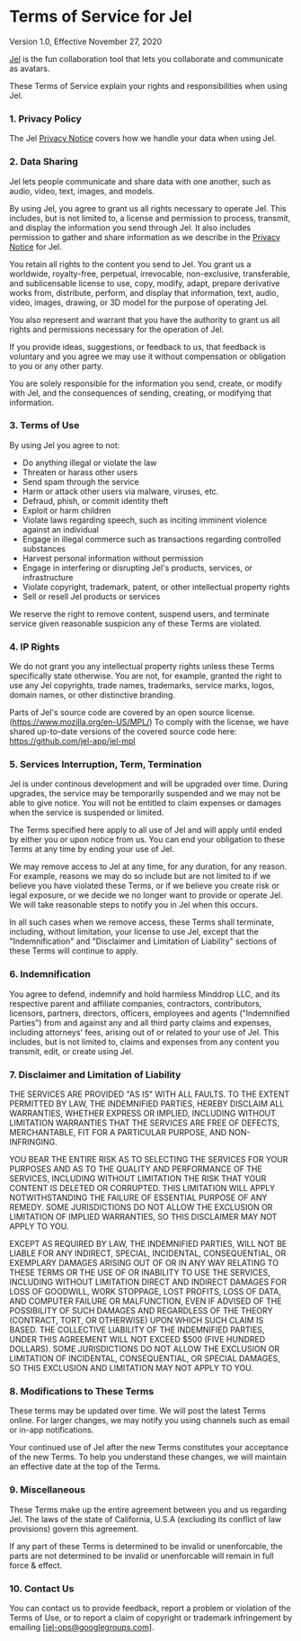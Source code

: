 # Terms of Service for Jel

Version 1.0, Effective November 27, 2020

[Jel](https://jel.app) is the fun collaboration tool that lets you collaborate and communicate as avatars.

These Terms of Service explain your rights and responsibilities when using Jel.

### 1. Privacy Policy
The Jel [Privacy Notice](https://github.com/jel-app/policies/blob/master/PRIVACY.md) covers how we handle your data when using Jel.

### 2. Data Sharing

Jel lets people communicate and share data with one another, such as audio, video, text, images, and models.

By using Jel, you agree to grant us all rights necessary to operate Jel. This includes, but is not limited to, a license and permission to process, transmit, and display the information you send through Jel. It also includes permission to gather and share information as we describe in the [Privacy Notice](https://github.com/jel-app/policies/blob/master/PRIVACY.md) for Jel. 

You retain all rights to the content you send to Jel. You grant us a worldwide, royalty-free, perpetual, irrevocable, non-exclusive, transferable, and sublicensable license to use, copy, modify, adapt, prepare derivative works from, distribute, perform, and display that information, text, audio, video, images, drawing, or 3D model for the purpose of operating Jel.

You also represent and warrant that you have the authority to grant us all rights and permissions necessary for the operation of Jel.

If you provide ideas, suggestions, or feedback to us, that feedback is voluntary and you agree we may use it without compensation or obligation to you or any other party.

You are solely responsible for the information you send, create, or modify with Jel, and the consequences of sending, creating, or modifying that information. 

### 3. Terms of Use

By using Jel you agree to not:

- Do anything illegal or violate the law
- Threaten or harass other users
- Send spam through the service
- Harm or attack other users via malware, viruses, etc.
- Defraud, phish, or commit identity theft
- Exploit or harm children
- Violate laws regarding speech, such as inciting imminent violence against an individual
- Engage in illegal commerce such as transactions regarding controlled substances
- Harvest personal information without permission
- Engage in interfering or disrupting Jel's products, services, or infrastructure
- Violate copyright, trademark, patent, or other intellectual property rights
- Sell or resell Jel products or services

We reserve the right to remove content, suspend users, and terminate service given reasonable suspicion any of these Terms are violated.

### 4. IP Rights
We do not grant you any intellectual property rights unless these Terms specifically state otherwise. You are not, for example, granted the right to use any Jel copyrights, trade names, trademarks, service marks, logos, domain names, or other distinctive branding.

Parts of Jel's source code are covered by an open source license. (https://www.mozilla.org/en-US/MPL/) To comply with the license, we have shared up-to-date versions of the covered source code here: https://github.com/jel-app/jel-mpl

### 5. Services Interruption, Term, Termination
Jel is under continous development and will be upgraded over time. During upgrades, the service may be temporarily suspended and we may not be able to give notice. You will not be entitled to claim expenses or damages when the service is suspended or limited.

The Terms specified here apply to all use of Jel and will apply until ended by either you or upon notice from us. You can end your obligation to these Terms at any time by ending your use of Jel. 

We may remove access to Jel at any time, for any duration, for any reason. For example, reasons we may do so include but are not limited to if we believe you have violated these Terms, or if we believe you create risk or legal exposure, or we decide we no longer want to provide or operate Jel. We will take reasonable steps to notify you in Jel when this occurs.

In all such cases when we remove access, these Terms shall terminate, including, without limitation, your license to use Jel, except that the "Indemnification" and "Disclaimer and Limitation of Liability" sections of these Terms will continue to apply. 

### 6. Indemnification
You agree to defend, indemnify and hold harmless Minddrop LLC, and its respective parent and affiliate companies, contractors, contributors, licensors, partners, directors, officers, employees and agents ("Indemnified Parties") from and against any and all third party claims and expenses, including attorneys' fees, arising out of or related to your use of Jel. This includes, but is not limited to, claims and expenses from any content you transmit, edit, or create using Jel.

### 7. Disclaimer and Limitation of Liability
THE SERVICES ARE PROVIDED "AS IS" WITH ALL FAULTS. TO THE EXTENT PERMITTED BY LAW, THE INDEMNIFIED PARTIES, HEREBY DISCLAIM ALL WARRANTIES, WHETHER EXPRESS OR IMPLIED, INCLUDING WITHOUT LIMITATION WARRANTIES THAT THE SERVICES ARE FREE OF DEFECTS, MERCHANTABLE, FIT FOR A PARTICULAR PURPOSE, AND NON-INFRINGING.

YOU BEAR THE ENTIRE RISK AS TO SELECTING THE SERVICES FOR YOUR PURPOSES AND AS TO THE QUALITY AND PERFORMANCE OF THE SERVICES, INCLUDING WITHOUT LIMITATION THE RISK THAT YOUR CONTENT IS DELETED OR CORRUPTED.
THIS LIMITATION WILL APPLY NOTWITHSTANDING THE FAILURE OF ESSENTIAL PURPOSE OF ANY REMEDY. SOME JURISDICTIONS DO NOT ALLOW THE EXCLUSION OR LIMITATION OF IMPLIED WARRANTIES, SO THIS DISCLAIMER MAY NOT APPLY TO YOU.

EXCEPT AS REQUIRED BY LAW, THE INDEMNIFIED PARTIES, WILL NOT BE LIABLE FOR ANY INDIRECT, SPECIAL, INCIDENTAL, CONSEQUENTIAL, OR EXEMPLARY DAMAGES ARISING OUT OF OR IN ANY WAY RELATING TO THESE TERMS OR THE USE OF OR INABILITY TO USE THE SERVICES, INCLUDING WITHOUT LIMITATION DIRECT AND INDIRECT DAMAGES FOR LOSS OF GOODWILL, WORK STOPPAGE, LOST PROFITS, LOSS OF DATA, AND COMPUTER FAILURE OR MALFUNCTION, EVEN IF ADVISED OF THE POSSIBILITY OF SUCH DAMAGES AND REGARDLESS OF THE THEORY (CONTRACT, TORT, OR OTHERWISE) UPON WHICH SUCH CLAIM IS BASED. THE COLLECTIVE LIABILITY OF THE INDEMNIFIED PARTIES, UNDER THIS AGREEMENT WILL NOT EXCEED $500 (FIVE HUNDRED DOLLARS). SOME JURISDICTIONS DO NOT ALLOW THE EXCLUSION OR LIMITATION OF INCIDENTAL, CONSEQUENTIAL, OR SPECIAL DAMAGES, SO THIS EXCLUSION AND LIMITATION MAY NOT APPLY TO YOU.

### 8. Modifications to These Terms
These terms may be updated over time. We will post the latest Terms online. For larger changes, we may notify you using channels such as email or in-app notifications.

Your continued use of Jel after the new Terms constitutes your acceptance of the new Terms. To help you understand these changes, we will maintain an effective date at the top of the Terms.

### 9. Miscellaneous
These Terms make up the entire agreement between you and us regarding Jel. The laws of the state of California, U.S.A (excluding its conflict of law provisions) govern this agreement.

If any part of these Terms is determined to be invalid or unenforcable, the parts are not determined to be invalid or unenforcable will remain in full force & effect. 

### 10. Contact Us
You can contact us to provide feedback, report a problem or violation of the Terms of Use, or to report a claim of copyright or trademark infringement by emailing [jel-ops@googlegroups.com].
